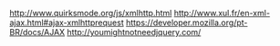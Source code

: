 

http://www.quirksmode.org/js/xmlhttp.html
http://www.xul.fr/en-xml-ajax.html#ajax-xmlhttprequest
https://developer.mozilla.org/pt-BR/docs/AJAX
http://youmightnotneedjquery.com/
